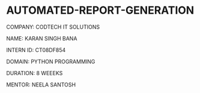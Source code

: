 # AUTOMATED-REPORT-GENERATION

COMPANY: CODTECH IT SOLUTIONS

NAME: KARAN SINGH BANA

INTERN ID: CT08DF854

DOMAIN: PYTHON PROGRAMMING

DURATION: 8 WEEEKS

MENTOR: NEELA SANTOSH
